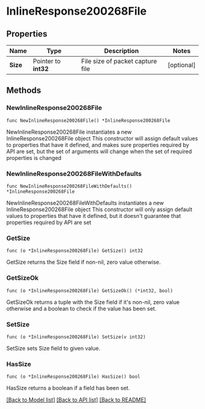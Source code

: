 # InlineResponse200268File

## Properties

Name | Type | Description | Notes
------------ | ------------- | ------------- | -------------
**Size** | Pointer to **int32** | File size of packet capture file | [optional] 

## Methods

### NewInlineResponse200268File

`func NewInlineResponse200268File() *InlineResponse200268File`

NewInlineResponse200268File instantiates a new InlineResponse200268File object
This constructor will assign default values to properties that have it defined,
and makes sure properties required by API are set, but the set of arguments
will change when the set of required properties is changed

### NewInlineResponse200268FileWithDefaults

`func NewInlineResponse200268FileWithDefaults() *InlineResponse200268File`

NewInlineResponse200268FileWithDefaults instantiates a new InlineResponse200268File object
This constructor will only assign default values to properties that have it defined,
but it doesn't guarantee that properties required by API are set

### GetSize

`func (o *InlineResponse200268File) GetSize() int32`

GetSize returns the Size field if non-nil, zero value otherwise.

### GetSizeOk

`func (o *InlineResponse200268File) GetSizeOk() (*int32, bool)`

GetSizeOk returns a tuple with the Size field if it's non-nil, zero value otherwise
and a boolean to check if the value has been set.

### SetSize

`func (o *InlineResponse200268File) SetSize(v int32)`

SetSize sets Size field to given value.

### HasSize

`func (o *InlineResponse200268File) HasSize() bool`

HasSize returns a boolean if a field has been set.


[[Back to Model list]](../README.md#documentation-for-models) [[Back to API list]](../README.md#documentation-for-api-endpoints) [[Back to README]](../README.md)


